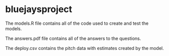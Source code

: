 # bluejaysproject

The models.R file contains all of the code used to create and test the models.

The answers.pdf file contains all of the answers to the questions.

The deploy.csv contains the pitch data with estimates created by the model.
